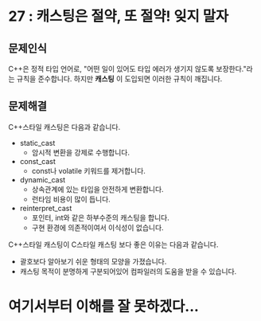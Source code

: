 # 27 : 캐스팅은 절약, 또 절약! 잊지 말자
## 문제인식
C++은 정적 타입 언어로, "어떤 일이 있어도 타입 에러가 생기지 않도록 보장한다."라는 규칙을 준수합니다.
하지만 **캐스팅** 이 도입되면 이러한 규칙이 깨집니다.

## 문제해결
C++스타일 캐스팅은 다음과 같습니다.

- static_cast
  - 암시적 변환을 강제로 수행합니다.
- const_cast
  - const나 volatile 키워드를 제거합니다.
- dynamic_cast
  - 상속관계에 있는 타입을 안전하게 변환합니다.
  - 런타임 비용이 많이 듭니다.
- reinterpret_cast
  - 포인터, int와 같은 하부수준의 캐스팅을 합니다.
  - 구현 환경에 의존적이여서 이식성이 없습니다.

C++스타일 캐스팅이 C스타일 캐스팅 보다 좋은 이유는 다음과 같습니다.

- 괄호보다 알아보기 쉬운 형태의 모양을 가졌습니다.
- 캐스팅 목적이 분명하게 구분되어있어 컴파일러의 도움을 받을 수 있습니다.

# 여기서부터 이해를 잘 못하겠다...
